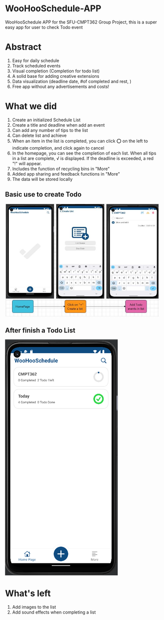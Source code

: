 # WooHooSchedule-APP
WooHooSchedule APP for the SFU-CMPT362 Group Project, this is a super easy app for user to check Todo event

# Abstract
1. Easy for daily schedule 
2. Track scheduled events 
3. Visual completion (Completion for todo list)
4. A solid base for adding creative extensions
5. Data visualization (deadline date, #of completed and rest, )
6. Free app without any advertisements and costs!

# What we did 
1. Create an initialized Schedule List
2. Create a title and deadline when add an event
3. Can add any number of tips to the list
4. Can delete list and achieve
5. When an item in the list is completed, you can click ⭕ on the left to indicate completion, and click again to cancel
6. In the homepage, you can see the completion of each list. When all tips in a list are complete, √ is displayed. If the deadline is exceeded, a red "!" will appear.
7. Includes the function of recycling bins in "More"
8. Added app sharing and feedback functions in "More"
9. The data will be stored locally

## Basic use to create Todo
![](https://github.com/AAXwL/WooHooSchedule-APP/blob/main/To%20create%20%20Todo.jpg)
## After finish a Todo List
![](https://github.com/AAXwL/WooHooSchedule-APP/blob/main/HomePage.png)
# What's left 
1. Add images to the list
2. Add sound effects when completing a list

